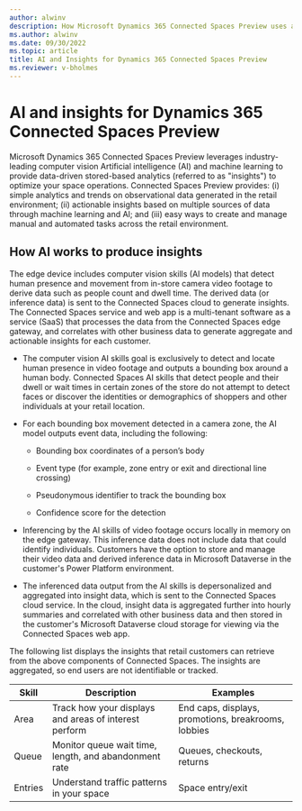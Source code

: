 ```yaml
---
author: alwinv
description: How Microsoft Dynamics 365 Connected Spaces Preview uses artificial intelligence technology to provide insights.
ms.author: alwinv
ms.date: 09/30/2022
ms.topic: article
title: AI and Insights for Dynamics 365 Connected Spaces Preview
ms.reviewer: v-bholmes
---
```


# AI and insights for Dynamics 365 Connected Spaces Preview

Microsoft Dynamics 365 Connected Spaces Preview leverages industry-leading computer vision Artificial intelligence (AI) and machine learning to provide data-driven stored-based analytics (referred to as "insights") to optimize your space operations. Connected Spaces Preview provides: (i) simple analytics and trends on observational data generated in the retail environment; (ii) actionable insights based on multiple sources of data through machine learning and AI; and (iii) easy ways to create and manage manual and automated tasks across the retail environment.  

## How AI works to produce insights

The edge device includes computer vision skills (AI models) that detect human presence and movement from in-store camera video footage to derive data such as people count and dwell time. The derived data (or inference data) is sent to the Connected Spaces cloud to generate insights. The Connected Spaces service and web app is a multi-tenant software as a service (SaaS) that processes the data from the Connected Spaces edge gateway, and correlates with other business data to generate aggregate and actionable insights for each customer.

- The computer vision AI skills goal is exclusively to detect and locate human presence in video footage and outputs a bounding box around a human body. Connected Spaces AI skills that detect people and their dwell or wait times in certain zones of the store do not attempt to detect faces or discover the identities or demographics of shoppers and other individuals at your retail location. 

- For each bounding box movement detected in a camera zone, the AI model outputs event data, including the following:

   - Bounding box coordinates of a person’s body

   - Event type (for example, zone entry or exit and directional line crossing) 

   - Pseudonymous identifier to track the bounding box 

   - Confidence score for the detection

- Inferencing by the AI skills of video footage occurs locally in memory on the edge gateway. This inference data does not include data that could identify individuals. Customers have the option to store and manage their video data and derived inference data in Microsoft Dataverse in the customer's Power Platform environment.

- The inferenced data output from the AI skills is depersonalized and aggregated into insight data, which is sent to the Connected Spaces cloud service. In the cloud, insight data is aggregated further into hourly summaries and correlated with other business data and then stored in the customer's Microsoft Dataverse cloud storage for viewing via the Connected Spaces web app. 

The following list displays the insights that retail customers can retrieve from the above components of Connected Spaces. The insights are aggregated, so end users  are not identifiable or tracked. 

|Skill|Description|Examples|
|-----------------|-----------------------------------------------|-------------------------------------------------|
|Area|Track how your displays and areas of interest perform |End caps, displays, promotions, breakrooms, lobbies |
|Queue|Monitor queue wait time, length, and abandonment rate |Queues, checkouts, returns|
|Entries|Understand traffic patterns in your space |Space entry/exit |
